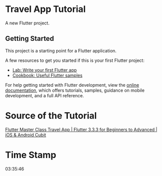 # Travel App Tutorial

A new Flutter project.

## Getting Started

This project is a starting point for a Flutter application.

A few resources to get you started if this is your first Flutter project:

- [Lab: Write your first Flutter app](https://docs.flutter.dev/get-started/codelab)
- [Cookbook: Useful Flutter samples](https://docs.flutter.dev/cookbook)

For help getting started with Flutter development, view the
[online documentation](https://docs.flutter.dev/), which offers tutorials,
samples, guidance on mobile development, and a full API reference.


# Source of the Tutorial

[Flutter Master Class Travel App | Flutter 3.3.3 for Beginners to Advanced | iOS & Android Cubit](https://www.youtube.com/watch?v=x4DydJKVvQk)

# Time Stamp
03:35:46


